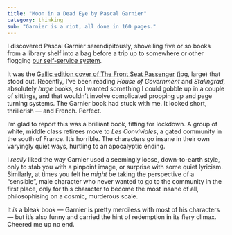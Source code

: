 ```yaml
---
title: "Moon in a Dead Eye by Pascal Garnier"
category: thinking
sub: "Garnier is a riot, all done in 160 pages."
---
```


I discovered Pascal Garnier serendipitously, shovelling five or so books from a library shelf into a bag before a trip up to somewhere or other flogging [our self-service system](https://dootrix.com/verso/).

It was the [Gallic edition cover of The Front Seat Passenger](https://jacquiwine.files.wordpress.com/2015/02/img_1889.jpg) (jpg, large) that stood out. Recently, I’ve been reading <cite>House of Government</cite> and <cite>Stalingrad</cite>, absolutely _huge_ books, so I wanted something I could gobble up in a couple of sittings, and that wouldn’t involve complicated propping up and page turning systems. The Garnier book had stuck with me. It looked short, thrillerish — and French. Perfect.

I’m glad to report this was a brilliant book, fitting for lockdown. A group of white, middle class retirees move to _Les Conviviales_, a gated community in the south of France. It’s horrible. The characters go insane in their own varyingly quiet ways, hurtling to an apocalyptic ending.

I _really_ liked the way Garnier used a seemingly loose, down-to-earth style, only to stab you with a pinpoint image, or surprise with some quiet lyricism. Similarly, at times you felt he _might_ be taking the perspective of a “sensible”, male character who never wanted to go to the community in the first place, only for this character to become the most insane of all, philosophising on a cosmic, murderous scale.

It _is_ a bleak book — Garnier is pretty merciless with most of his characters — but it’s also funny and carried the hint of redemption in its fiery climax. Cheered me up no end.
